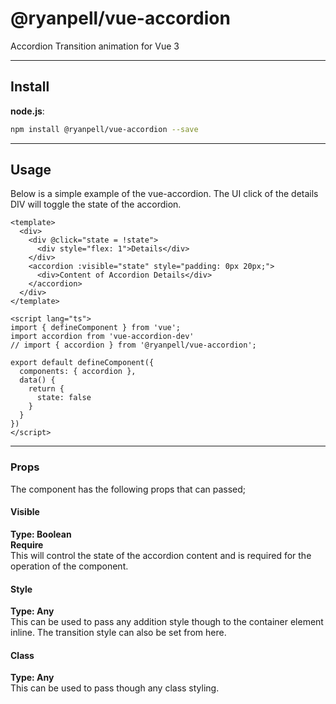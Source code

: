 # @ryanpell/vue-accordion
Accordion Transition animation for Vue 3

---

## Install
**node.js**:
```bash
npm install @ryanpell/vue-accordion --save
```

---

## Usage
Below is a simple example of the vue-accordion. The UI click of the details DIV will toggle the state of the accordion.

```vue
<template> 
  <div>
    <div @click="state = !state">
      <div style="flex: 1">Details</div>
    </div>
    <accordion :visible="state" style="padding: 0px 20px;">
      <div>Content of Accordion Details</div>
    </accordion>
  </div>
</template>

<script lang="ts">
import { defineComponent } from 'vue';
import accordion from 'vue-accordion-dev'
// import { accordion } from '@ryanpell/vue-accordion';

export default defineComponent({
  components: { accordion },
  data() {
    return {
      state: false
    }
  }
})
</script>
```

---

### Props
The component has the following props that can passed;

#### Visible
**Type: Boolean**  
**Require**  
This will control the state of the accordion content and is required for the operation of the component.

#### Style
**Type: Any**  
This can be used to pass any addition style though to the container element inline. The transition style can also be set from here.

#### Class
**Type: Any**  
This can be used to pass though any class styling.